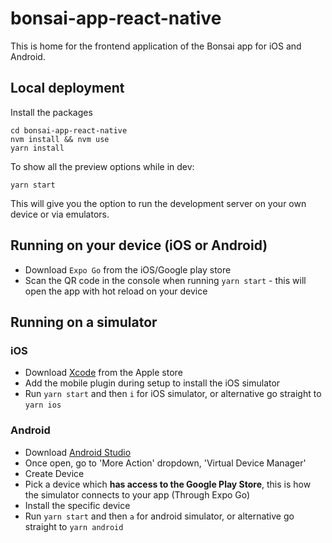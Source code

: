 # bonsai-app-react-native

This is home for the frontend application of the Bonsai app for iOS and Android.

## Local deployment

Install the packages

```
cd bonsai-app-react-native
nvm install && nvm use
yarn install
```

To show all the preview options while in dev:

```
yarn start
```

This will give you the option to run the development server on your own device or via emulators.

## Running on your device (iOS or Android)

-   Download `Expo Go` from the iOS/Google play store
-   Scan the QR code in the console when running `yarn start` - this will open the app with hot reload on your device

## Running on a simulator

### iOS

-   Download [Xcode](https://apps.apple.com/us/app/xcode/id497799835) from the Apple store
-   Add the mobile plugin during setup to install the iOS simulator
-   Run `yarn start` and then `i` for iOS simulator, or alternative go straight to `yarn ios`

### Android

-   Download [Android Studio](https://developer.android.com/studio)
-   Once open, go to 'More Action' dropdown, 'Virtual Device Manager'
-   Create Device
-   Pick a device which **has access to the Google Play Store**, this is how the simulator connects to your app (Through Expo Go)
-   Install the specific device
-   Run `yarn start` and then `a` for android simulator, or alternative go straight to `yarn android`

